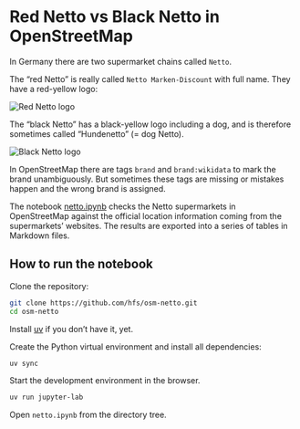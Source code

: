 # Red Netto vs Black Netto in OpenStreetMap

In Germany there are two supermarket chains called `Netto`.

The “red Netto” is really called `Netto Marken-Discount` with full name. They have a red-yellow logo:

![Red Netto logo](https://upload.wikimedia.org/wikipedia/commons/thumb/f/f1/Netto_Marken-Discount_2018_logo.svg/320px-Netto_Marken-Discount_2018_logo.svg.png)

The “black Netto” has a black-yellow logo including a dog, and is therefore sometimes called “Hundenetto” (= dog Netto).

![Black Netto logo](https://upload.wikimedia.org/wikipedia/commons/thumb/b/b6/NettoLogo2019-S.svg/320px-NettoLogo2019-S.svg.png)

In OpenStreetMap there are tags `brand` and `brand:wikidata` to mark the brand unambiguously. But sometimes these tags are missing or mistakes happen and the wrong brand is assigned.

The notebook [netto.ipynb](./netto.ipynb) checks the Netto supermarkets in OpenStreetMap against the official location information coming from the supermarkets’ websites. The results are exported into a series of tables in Markdown files.


## How to run the notebook

Clone the repository:

```bash
git clone https://github.com/hfs/osm-netto.git
cd osm-netto
```

Install [uv](https://docs.astral.sh/uv/getting-started/installation/) if you don’t have it, yet.

Create the Python virtual environment and install all dependencies:

```bash
uv sync
```

Start the development environment in the browser.

```bash
uv run jupyter-lab
```

Open `netto.ipynb` from the directory tree.
